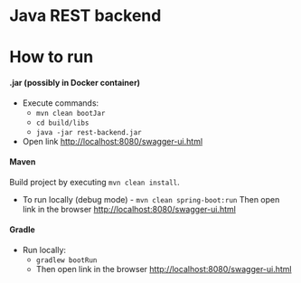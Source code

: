 # Java REST backend 

# How to run
#### .jar (possibly in Docker container)
* Execute commands:
    * `mvn clean bootJar`
    * `cd build/libs`
    * `java -jar rest-backend.jar`
* Open link [http://localhost:8080/swagger-ui.html](http://localhost:8080/swagger-ui.html)

#### Maven
Build project by executing `mvn clean install`.  
* To run locally (debug mode) - `mvn clean spring-boot:run`
Then open link in the browser [http://localhost:8080/swagger-ui.html](http://localhost:8080/swagger-ui.html)

#### Gradle
* Run locally:
    * `gradlew bootRun`
    * Then open link in the browser [http://localhost:8080/swagger-ui.html](http://localhost:8080/swagger-ui.html)
